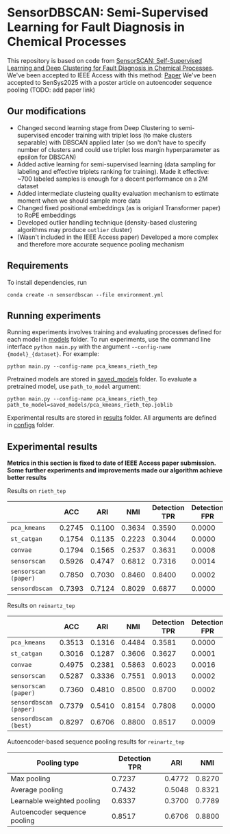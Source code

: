 # SensorDBSCAN: Semi-Supervised Learning for Fault Diagnosis in Chemical Processes

This repository is based on code from [SensorSCAN: Self-Supervised Learning and Deep Clustering for Fault Diagnosis in Chemical Processes](https://www.sciencedirect.com/science/article/abs/pii/S0004370223001583).
We've been accepted to IEEE Access with this method: [Paper](https://ieeexplore.ieee.org/document/10869347)
We've been accepted to SenSys2025 with a poster article on autoencoder sequence pooling (TODO: add paper link)

## Our modifications

* Changed second learning stage from Deep Clustering to semi-supervised encoder training with triplet loss 
(to make clusters separable) with DBSCAN applied later (so we don't have to specify number of clusters and could use 
triplet loss margin hyperparameter as epsilon for DBSCAN)
* Added active learning for semi-supervised learning (data sampling for labeling and effective triplets ranking for training). Made it effective: ~700 labeled samples is enough for a decent performance on a 2M dataset
* Added intermediate clusteing quality evaluation mechanism to estimate moment when we should sample more data
* Changed fixed positional embeddings (as is origianl Transformer paper) to RoPE embeddings
* Developed outlier handling technique (density-based clustering algorithms may produce `outlier` cluster)
* (Wasn't included in the IEEE Access paper) Developed a more complex and therefore more accurate sequence pooling mechanism

## Requirements

To install dependencies, run 
```
conda create -n sensordbscan --file environment.yml
```

## Running experiments

Running experiments involves training and evaluating processes defined for each model in [models](/models/) folder. To run experiments, use the command line interface `python main.py` with the argument `--config-name {model}_{dataset}`. For example:

```
python main.py --config-name pca_kmeans_rieth_tep
```

Pretrained models are stored in [saved_models](/saved_models/) folder. To evaluate a pretrained model, use `path_to_model` argument:

```
python main.py --config-name pca_kmeans_rieth_tep path_to_model=saved_models/pca_kmeans_rieth_tep.joblib
```

Experimental results are stored in [results](/results/) folder. All arguments are defined in [configs](/configs/) folder.

## Experimental results

**Metrics in this section is fixed to date of IEEE Access paper submission. Some further experiments and improvements made our algorithm achieve better results** 

Results on `rieth_tep`

|                      | ACC    | ARI    | NMI    | Detection TPR | Detection FPR | CDR    | ADD    |
|----------------------|--------|--------|--------|---------------|---------------|--------|--------|
| `pca_kmeans`         | 0.2745 | 0.1100 | 0.3634 | 0.3590        | 0.0000        | 0.7910 | 113.95 |
| `st_catgan`          | 0.1754 | 0.1135 | 0.2223 | 0.3044        | 0.0000        | 0.3238 | 102.63 |
| `convae`             | 0.1794 | 0.1565 | 0.2537 | 0.3631        | 0.0008        | 0.3664 | 164.76 |
| `sensorscan`         | 0.5926 | 0.4747 | 0.6812 | 0.7316        | 0.0014        | 0.7351 | 57.15  |
| `sensorscan (paper)` | 0.7850 | 0.7030 | 0.8460 | 0.8400        | 0.0002        | 0.9200 | 5.21   |
| `sensordbscan`       | 0.7393 | 0.7124 | 0.8029 | 0.6877        | 0.0000        | 0.6913 | 121.42 |

Results on `reinartz_tep`

|                        | ACC    | ARI    | NMI    | Detection TPR | Detection FPR | CDR    | ADD    |
|------------------------|--------|--------|--------|---------------|---------------|--------|--------|
| `pca_kmeans`           | 0.3513 | 0.1316 | 0.4484 | 0.3581        | 0.0000        | 0.9562 | 113.33 |
| `st_catgan`            | 0.3016 | 0.1287 | 0.3606 | 0.3627        | 0.0001        | 0.8882 | 135.04 |
| `convae`               | 0.4975 | 0.2381 | 0.5863 | 0.6023        | 0.0016        | 0.9402 | 155.16 |
| `sensorscan`           | 0.5287 | 0.3336 | 0.7551 | 0.9013        | 0.0002        | 0.7219 | 30.98  |
| `sensorscan (paper)`   | 0.7360 | 0.4810 | 0.8500 | 0.8700        | 0.0002        | 0.9600 | 28.47  |
| `sensordbscan (paper)` | 0.7379 | 0.5410 | 0.8154 | 0.7808        | 0.0000        | 0.8433 | 164.91 |
| `sensordbscan (best)`  | 0.8297 | 0.6706 | 0.8800 | 0.8517        | 0.0009        | 0.9064 | 36.59  |

Autoencoder-based sequence pooling results for `reinartz_tep`

| Pooling type                 | Detection TPR | ARI    | NMI    | 
|------------------------------|---------------|--------|--------|
| Max pooling                  | 0.7237        | 0.4772 | 0.8270 | 
| Average pooling              | 0.7432        | 0.5048 | 0.8321 |
| Learnable weighted pooling   | 0.6337        | 0.3700 | 0.7789 |
| Autoencoder sequence pooling | 0.8517        | 0.6706 | 0.8800 |
